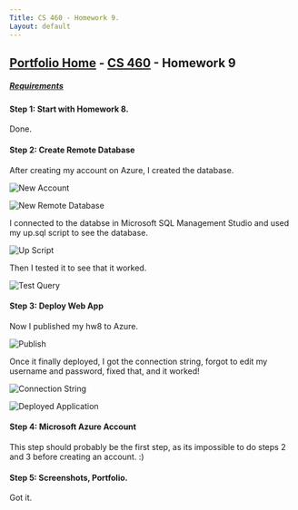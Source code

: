 ```yaml
---
Title: CS 460 - Homework 9.
Layout: default
---
```

## [Portfolio Home](https://mgeorgebrown89.github.io/CS-Portfolio) - [CS 460](https://mgeorgebrown89.github.io/CS-Portfolio/CS-460) - Homework 9
##### [Requirements](http://www.wou.edu/~morses/classes/cs46x/assignments/HW9.html) 

#### Step 1: Start with Homework 8.

Done.

#### Step 2: Create Remote Database

After creating my account on Azure, I created the database. 

![New Account](https://mgeorgebrown89.github.io/CS-Portfolio/CS-460/hw9/newAccount.PNG)

![New Remote Database](https://mgeorgebrown89.github.io/CS-Portfolio/CS-460/hw9/newDatabase.PNG)

I connected to the databse in Microsoft SQL Management Studio and used my up.sql script to see the database. 

![Up Script](https://mgeorgebrown89.github.io/CS-Portfolio/CS-460/hw9/newAccount.PNG)

Then I tested it to see that it worked. 

![Test Query](https://mgeorgebrown89.github.io/CS-Portfolio/CS-460/hw9/testQuery.PNG)

#### Step 3: Deploy Web App

Now I published my hw8 to Azure. 

![Publish](https://mgeorgebrown89.github.io/CS-Portfolio/CS-460/hw9/publish.PNG)

Once it finally deployed, I got the connection string, forgot to edit my username and password, fixed that, and it worked!

![Connection String](https://mgeorgebrown89.github.io/CS-Portfolio/CS-460/hw9/connectionString.PNG)

![Deployed Application](https://mgeorgebrown89.github.io/CS-Portfolio/CS-460/hw9/deployedApp.PNG)


#### Step 4: Microsoft Azure Account

This step should probably be the first step, as its impossible to do steps 2 and 3 before creating an account. :)

#### Step 5: Screenshots, Portfolio. 

Got it.